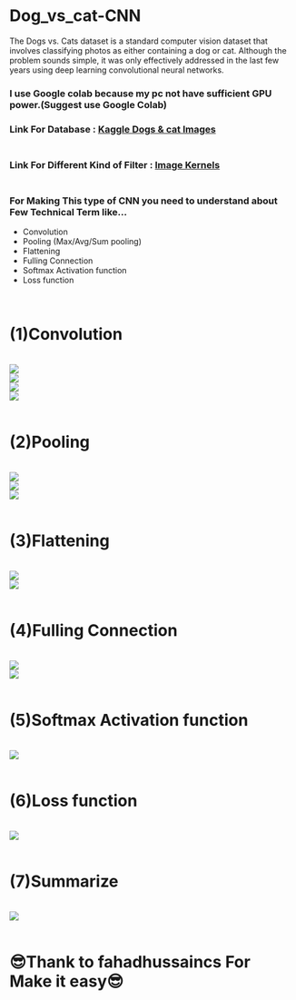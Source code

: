 # Dog_vs_cat-CNN
The Dogs vs. Cats dataset is a standard computer vision dataset that involves classifying photos as either containing a dog or cat. Although the problem sounds simple, it was only effectively addressed in the last few years using deep learning convolutional neural networks.

### I use Google colab because my pc not have sufficient GPU power.(Suggest use Google Colab)<br>
### Link For Database : <a href="https://www.kaggle.com/chetankv/dogs-cats-images">Kaggle Dogs & cat Images</a><br><br>
### Link For Different Kind of Filter : <a href="http://setosa.io/ev/image-kernels/">Image Kernels</a><br><br>



### For Making This type of CNN you need to understand about Few Technical Term like...
<ul>
<li>Convolution</li>
<li>Pooling (Max/Avg/Sum pooling)</li>
<li>Flattening</li>
<li>Fulling Connection</li>
<li>Softmax Activation function</li>
<li>Loss function</li>
</ul>
<br>

# (1)Convolution
<br>
<img src="https://github.com/deep-santani/Dog_vs_cat-CNN/blob/master/Image/1.png"></img><br>
<img src="https://github.com/deep-santani/Dog_vs_cat-CNN/blob/master/Image/2.png"></img><br>
<img src="https://github.com/deep-santani/Dog_vs_cat-CNN/blob/master/Image/3.png"></img><br>
<img src="https://github.com/deep-santani/Dog_vs_cat-CNN/blob/master/Image/4.png"></img><br>
<br>

# (2)Pooling
<br>
<img src="https://github.com/deep-santani/Dog_vs_cat-CNN/blob/master/Image/5.png"></img><br>
<img src="https://github.com/deep-santani/Dog_vs_cat-CNN/blob/master/Image/6.png"></img><br>
<img src="https://github.com/deep-santani/Dog_vs_cat-CNN/blob/master/Image/7.png"></img><br>
<br>

# (3)Flattening
<br>
<img src="https://github.com/deep-santani/Dog_vs_cat-CNN/blob/master/Image/13.png"></img><br>
<img src="https://github.com/deep-santani/Dog_vs_cat-CNN/blob/master/Image/14.png"></img><br>
<br>

# (4)Fulling Connection
<br>
<img src="https://github.com/deep-santani/Dog_vs_cat-CNN/blob/master/Image/8.png"></img><br>
<img src="https://github.com/deep-santani/Dog_vs_cat-CNN/blob/master/Image/9.png"></img><br>
<br>

# (5)Softmax Activation function
<br>
<img src="https://github.com/deep-santani/Dog_vs_cat-CNN/blob/master/Image/10.png"></img><br>
<br>

# (6)Loss function
<br>
<img src="https://github.com/deep-santani/Dog_vs_cat-CNN/blob/master/Image/11.png"></img><br>
<br>

# (7)Summarize
<br>
<img src="https://github.com/deep-santani/Dog_vs_cat-CNN/blob/master/Image/11.png"></img><br>
<br>

# 😎Thank to fahadhussaincs For Make it easy😎
